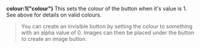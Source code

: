 <a name="colour_1"></a>**colour:1("colour")**
This sets the colour of the button when it's value is 1.  See above for details on valid colours. 

>You can create an invisible button by setting the colour to something with an alpha value of 0. Images can then be placed under the button to create an image button. 

<!--UPDATE WIDGET_IN_CSOUND
    SIdent sprintf "colour:1(%d, 0, 255) ", rnd(255)
    SIdentifier strcat SIdentifier, SIdent
-->